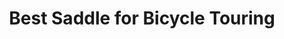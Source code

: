 ---
layout: post
category: gear
title: Best Saddle for Bicycle Touring
description: Are you planning a long-distance bike touring adventure and wondering how comfortable your butt will be on the seat? We'll discuss the globally accepted touring saddles.
h1_title: Best Saddle for Bicycle Touring
short_text: Are you planning a long-distance bike touring adventure and wondering how comfortable your butt will be on the seat? We'll discuss the globally accepted touring saddles.
img: "/images/gear/saddle/1652553736_image.jpg"
#img_caption: 
isTopLevel: false
isSingleLevel: false
isArticle: true
datePublished: 2019-05-21 11:00:00 +0300
dateModified: 2022-05-15 11:00:00 +0300
#permalink: 
---
